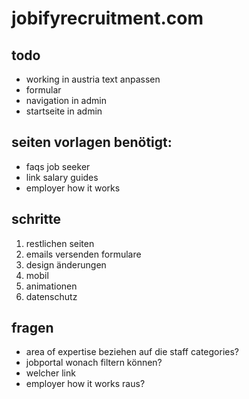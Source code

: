# jobifyrecruitment.com

## todo
- working in austria text anpassen
- formular
- navigation in admin
- startseite in admin

## seiten vorlagen benötigt:
- faqs job seeker 
- link salary guides 
- employer how it works

## schritte
1. restlichen seiten
2. emails versenden formulare
3. design änderungen
4. mobil
5. animationen
6. datenschutz

## fragen
- area of expertise beziehen auf die staff categories?
- jobportal wonach filtern können?
- welcher link
- employer how it works raus?